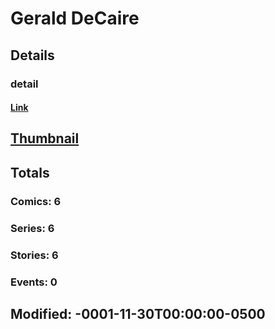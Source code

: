 # Gerald  DeCaire 
## Details
### detail
#### [Link](http://marvel.com/comics/creators/4579/gerald_decaire?utm_campaign=apiRef&utm_source=225578a89fc76f3d20fbffda5d17a88d)
## [Thumbnail](http://i.annihil.us/u/prod/marvel/i/mg/b/40/image_not_available.jpg)
## Totals
### Comics: 6
### Series: 6
### Stories: 6
### Events: 0
## Modified: -0001-11-30T00:00:00-0500